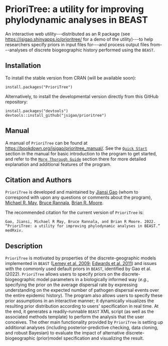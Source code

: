 # PrioriTree: a utility for improving phylodynamic analyses in BEAST
An interactive web utility---distributed as an R package (see https://jsigao.shinyapps.io/prioritree/ for a demo of the utility)---to help researchers specify priors in input files for---and process output files from---analyses of discrete biogeographic history performed using the `BEAST`.

## Installation
To install the stable version from CRAN (will be available soon):
```
install.packages("PrioriTree")
```

Alternatively, to install the developmental version directly from this GitHub repository:
```
install.packages("devtools")
devtools::install_github("jsigao/prioritree")
```

## Manual
A manual of `PrioriTree` can be found at https://bookdown.org/jsigao/prioritree_manual/.
See the [`Quick Start`](https://bookdown.org/jsigao/prioritree_manual/quick-start.html) section in the manual for basic introduction to the program to get started, and refer to the [`More Thorough Guide`](https://bookdown.org/jsigao/prioritree_manual/thorough-guide.html) section there for more detailed explanation and additional features of the program.

## Citation and Authors
`PrioriTree` is developed and maintained by [Jiansi Gao](mailto:jsigao@ucdavis.edu) (whom to correspond with upon any questions or comments about the program), [Michael R. May](https://rothfelslab.berkeley.edu/home/mike-may/), [Bruce Rannala](http://www.rannala.org/), [Brian R. Moore](http://phylolab.org/).

The recommended citation for the current version of `PrioriTree` is:
```
Gao, Jiansi, Michael R May, Bruce Rannala, and Brian R Moore. 2022. “PrioriTree: a utility for improving phylodynamic analyses in BEAST.” medRxiv.
```

## Description
`PrioriTree` is motivated by properties of the discrete-geographic models implemented in `BEAST` ([Lemey et al. 2009](https://journals.plos.org/ploscompbiol/article?id=10.1371/journal.pcbi.1000520); [Edwards et al. 2011](https://www.sciencedirect.com/science/article/pii/S0960982211006452)) and issues with the commonly used default priors in `BEAST`, identified by Gao et al. (2022).
`PrioriTree` allows users to specify priors on the discrete-biogeographic model parameters in a biologically informed way (*e.g.*, specifying the prior on the average dispersal rate by expressing understanding on the expected number of pathogen dispersal events over the entire epidemic history).
The program also allows users to specify these prior assumptions in an interactive manner; it dynamically visualizes the resulting prior distribution according to users' specification in real time.
At the end, it generates a readily-runnable `BEAST` XML script (as well as the associated methods template) to perform the analysis that the user conceives.
The other main functionality provided by `PrioriTree` is setting up additional analyses (including posterior-predictive checking, data cloning, and robust Bayesian) to evaluate the impact of alternative discrete-biogeographic (prior)model specification and visualizing the result.

